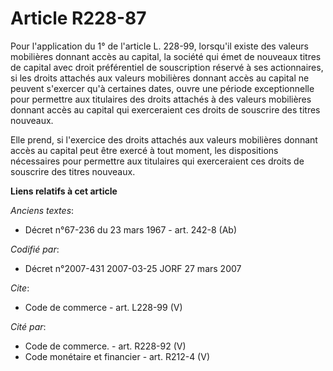 # Article R228-87

Pour l'application du 1° de l'article L. 228-99, lorsqu'il existe des valeurs mobilières donnant accès au capital, la société
qui émet de nouveaux titres de capital avec droit préférentiel de souscription réservé à ses actionnaires, si les droits
attachés aux valeurs mobilières donnant accès au capital ne peuvent s'exercer qu'à certaines dates, ouvre une période
exceptionnelle pour permettre aux titulaires des droits attachés à des valeurs mobilières donnant accès au capital qui
exerceraient ces droits de souscrire des titres nouveaux. 

Elle prend, si l'exercice des droits attachés aux valeurs mobilières donnant accès au capital peut être exercé à tout moment,
les dispositions nécessaires pour permettre aux titulaires qui exerceraient ces droits de souscrire des titres nouveaux.

**Liens relatifs à cet article**

_Anciens textes_:

  - Décret n°67-236 du 23 mars 1967 - art. 242-8 (Ab)

_Codifié par_:

  - Décret n°2007-431 2007-03-25 JORF 27 mars 2007

_Cite_:

  - Code de commerce - art. L228-99 (V)

_Cité par_:

  - Code de commerce. - art. R228-92 (V)
  - Code monétaire et financier - art. R212-4 (V)
